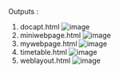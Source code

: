 Outputs : 
1) docapt.html
   ![image](https://github.com/SharonAngelinaS/Dyashin_Internship/assets/140256891/e7fdc9ac-089f-4c3e-ad1d-36fed4c59edf)
2) miniwebpage.html
   ![image](https://github.com/SharonAngelinaS/Dyashin_Internship/assets/140256891/63edb26f-2105-4d3d-8d75-b47fdca8849f)
3) mywebpage.html
   ![image](https://github.com/SharonAngelinaS/Dyashin_Internship/assets/140256891/bccdf7c0-6ffe-46bd-b84b-2c6db59d27e7)
4) timetable.html
   ![image](https://github.com/SharonAngelinaS/Dyashin_Internship/assets/140256891/eed4cbd4-777a-497f-9925-468aafa08d6c)
5) weblayout.html
   ![image](https://github.com/SharonAngelinaS/Dyashin_Internship/assets/140256891/8e61a143-bbae-46ea-84e7-661b8e184794)

 
